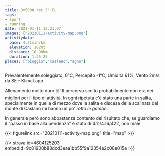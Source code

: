 ```yaml
---
title: 3x5000 rec 3' FL 
tags:
- sport
- running
date: 2021-01-11 12:21:07
images: ["20210111-activity-map.png"]
activitydata:
  pace: 4:31min/km
  elevation: 102mt
  distance: 18.90km
  duration: 1:25:25
places: ["bioggio","caslano","agno"]
---
```


Prevalentemente soleggiato, 0°C, Percepito -1°C, Umidità 61%, Vento 2m/s da SE - Klimat.app

<!--more-->

Allenamento molto duro ☠️! Il percorso scelto probabilmente non era dei migliori per il tipo di attività.
In ogni ripetuta c'è stato una parte in salita, specialmente in quella di mezzo dove la salita e discesa della scalinata del monte di Caslano mi hanno un po' _rotto le gambe_.

In generale però sono abbastanza contento del risultato che, se guardiamo il "passo in base alla pendenza" è stato di 4.11/4.16/422, non male.


{{< figurelink src="20210111-activity-map.png" title="map" >}}


{{< strava id=4604125203 embedId=9c81900b88dcd3eaa1bb55f9a12354e2c08e015e >}}
